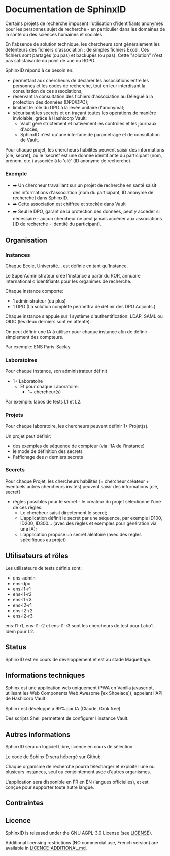 # Documentation de SphinxID

Certains projets de recherche imposent l'utilisation d'identifiants anonymes pour les personnes sujet de recherche - en particulier dans les domaines de la santé ou des sciences humaines et sociales.

En l'absence de solution technique, les chercheurs sont généralement les détenteurs des fichiers d'association 
: de simples fichiers Excel. Ces fichiers sont partagés (ou pas) et backupés (ou pas). Cette "solution" n'est pas satisfaisante du point de vue du RGPD.

SphinxID répond à ce besoin en:
  - permettant aux chercheurs de déclarer les associations entre les personnes et les codes de recherche, tout en leur interdisant la consultation de ces associations;
  - réservant la consultation des fichiers d'association au Délégué à la protection des données (DPD/DPO);
  - limitant le rôle du DPO à la levée unitaire d'anonymat;
  - sécurisant les secrets et en traçant toutes les opérations de manière inviolable, grâce à Hashicorp Vault:
    - Vault gère strictement et nativement les contrôles et les journaux d'accès;
    - SphinxID n'est qu'une interface de paramétrage et de consultation de Vault.

Pour chaque projet, les chercheurs habilités peuvent saisir des informations [clé, secret], où le 'secret' est une donnée identifiante du participant (nom, prénom, etc.) associée à la 'clé' (ID anonyme de recherche).

### Exemple

- ➡️ Un chercheur travaillant sur un projet de recherche en santé saisit des informations d'association [nom du participant, ID anonyme de recherche] dans SphinxID.
- ➡️ Cette association est chiffrée et stockée dans Vault
- ➡️ Seul le DPO, garant de la protection des données, peut y accéder si nécessaire - aucun chercheur ne peut jamais accéder aux associations [ID de recherche - identité du participant].

## Organisation

### Instances

Chaque Ecole, Université... est définie en tant qu'Instance.

Le SuperAdministrateur crée l'instance à partir du ROR, annuaire international d'identifiants pour les organimes de recherche.

Chaque instance comporte:
  - 1 administrateur (ou plus)
  - 1 DPO
(La solution complète permettra de définir des DPO Adjoints.)

Chaque instance s'appuie sur 1 système d'authentification: LDAP, SAML ou OIDC (les deux derniers sont en attente).

On peut définir une IA à utiliser pour chaque instance afin de définir simplement des compteurs.

Par exemple: ENS Paris-Saclay. 

### Laboratoires

Pour chaque instance, son administrateur définit 
  - 1+ Laboratoire
    - Et pour chaque Laboratoire:
      - 1+ chercheur(s)

Par exemple: labos de tests L1 et L2.

### Projets

Pour chaque laboratoire, les chercheurs peuvent définir 1+ Projet(s).

Un projet peut définir:
  - des exemples de séquence de compteur (via l'IA de l'instance)
  - le mode de définition des secrets
  - l'affichage des _n_ derniers secrets

### Secrets

Pour chaque Projet, les chercheurs habilités (= chercheur créateur + éventuels autres chercheurs invités) peuvent saisir des informations [clé, secret]
  - règles possibles pour le secret - le créateur du projet sélectionne l'une de ces règles:
    - Le chercheur saisit directement le secret;
    - L'application définit le secret par une séquence, par exemple ID100, ID200, ID300... (avec des règles et exemples pour génération via une IA);
    - L'application propose un secret aléatoire (avec des règles spécifiques au projet)

## Utilisateurs et rôles


Les utilisateurs de tests définis sont:

  - ens-admin
  - ens-dpo
  - ens-l1-r1
  - ens-l1-r2
  - ens-l1-r3
  - ens-l2-r1
  - ens-l2-r2
  - ens-l2-r3

ens-l1-r1, ens-l1-r2 et ens-l1-r3 sont les chercheurs de test pour Labo1. Idem pour L2.

## Status

SphinxID est en cours de développement et est au stade Maquettage.

## Informations techniques

Sphinx est une application web uniquement (PWA en Vanilla javascript, utilisant les Web Components Web Awesome [ex Shoelace]), appelant l'API de Hashicorp Vault.

Sphinx est développé à 99% par IA (Claude, Grok free).

Des scripts Shell permettent de configurer l'instance Vault.

## Autres informations

SphinxID sera un logiciel Libre, licence en cours de sélection.

Le code de SphinxID sera hébergé sur Github.

Chaque organisme de recherche pourra télécharger et exploiter une ou plusieurs instances, seul ou conjointement avec d'autres organismes.

L'application sera disponible en FR en EN (langues officielles), et est conçue pour supporter toute autre langue.

## Contraintes

## Licence

SphinxID is released under the GNU AGPL-3.0 License (see [LICENSE](LICENSE)).

Additional licensing restrictions (NO commercial use, French version) are available in [LICENCE-ADDITIONAL.md](LICENCE-ADDITIONAL.md).